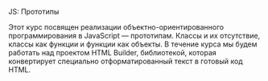JS: Прототипы

Этот курс посвящен реализации объектно-ориентированного программирования в JavaScript — прототипам. Классы и их отсутствие, классы как функции и функции как объекты. В течение курса мы будем работать над проектом HTML Builder, библиотекой, которая конвертирует специально отформатированный текст в готовый код HTML.


